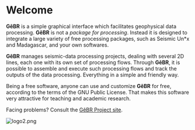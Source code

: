 # Welcome #

**GêBR** is a simple graphical interface which facilitates geophysical data processing. **GêBR** is not a *package for processing*. Instead it is designed to integrate a large variety of free processing packages, such as Seismic Un*x and Madagascar, and your own softwares.

**GêBR** manages seismic-data processing projects, dealing with several 2D lines, each one with its own set of processing flows. Through **GêBR**, it is possible to assemble and execute such processing flows and track the outputs of the data processing. Everything in a simple and friendly way.

Being a free software, anyone can use and customize **GêBR** for free, according to the terms of the GNU Public License. That makes this software very attractive for teaching and academic research.

Facing problems? Consult the [GêBR Project site](http://www.gebrproject.com).

![logo2.png](https://bitbucket.org/repo/9jE6dK/images/761145759-logo2.png)
